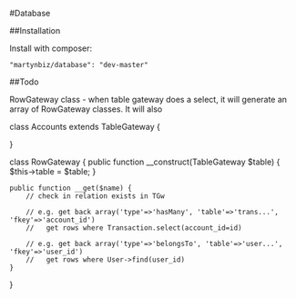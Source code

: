 #Database

##Installation

Install with composer: 

```
"martynbiz/database": "dev-master"
```

##Todo

RowGateway class - when table gateway does a select, it will generate an array of RowGateway classes. It will also 

class Accounts extends TableGateway {
    
    
}

class RowGateway {
    public function __construct(TableGateway $table) {
        $this->table = $table;
    }
    
    public function __get($name) {
        // check in relation exists in TGw
        
        // e.g. get back array('type'=>'hasMany', 'table'=>'trans...', 'fkey'=>'account_id')
        //   get rows where Transaction.select(account_id=id)   
        
        // e.g. get back array('type'=>'belongsTo', 'table'=>'user...', 'fkey'=>'user_id')
        //   get rows where User->find(user_id)
    }
}